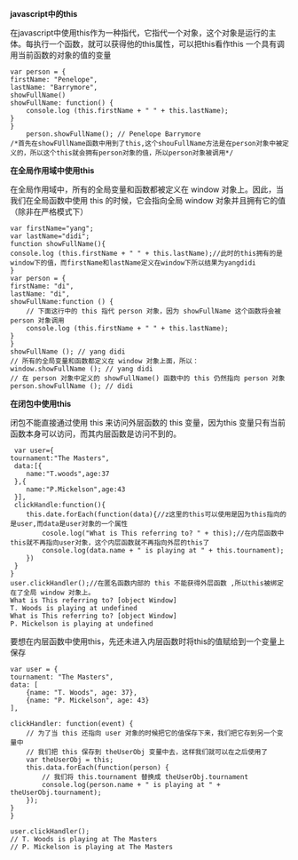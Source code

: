 **javascript中的this**



在javascript中使用this作为一种指代，它指代一个对象，这个对象是运行的主体。每执行一个函数，就可以获得他的this属性，可以把this看作this 一个具有调用当前函数的对象的值的变量



	var person = {
    firstName: "Penelope",
    lastName: "Barrymore",
    showFullName()
    showFullName: function() {
        console.log (this.firstName + " " + this.lastName);
    }
	}​
		person.showFullName(); // Penelope Barrymore
	/*首先在showFUllName函数中用到了this,这个shouFullName方法是在person对象中被定义的，所以这个this就会拥有person对象的值，所以person对象被调用*/

**在全局作用域中使用this**



在全局作用域中，所有的全局变量和函数都被定义在 window 对象上。因此，当我们在全局函数中使用 this 的时候，它会指向全局 window 对象并且拥有它的值（除非在严格模式下）


	var firstName="yang";
  	var lastName="didi";
  	function showFullName(){
  	console.log (this.firstName + " " + this.lastName);//此时的this拥有的是window下的值，而firstName和lastName定义在window下所以结果为yangdidi
  	}
	var person = {
    firstName: "di",
    lastName: "di",
    showFullName:function () {
        // 下面这行中的 this 指代 person 对象，因为 showFullName 这个函数将会被 person 对象调用
        console.log (this.firstName + " " + this.lastName);
    }
	}​
	showFullName (); // yang didi​
	// 所有的全局变量和函数都定义在 window 对象上面，所以：
	window.showFullName (); // yang didi​
	// 在 person 对象中定义的 showFullName() 函数中的 this 仍然指向 person 对象
	person.showFullName (); // didi
**在闭包中使用this**



闭包不能直接通过使用 this 来访问外层函数的 this 变量，因为this 变量只有当前函数本身可以访问，而其内层函数是访问不到的。



	 var user={
 	tournament:"The Masters",
     data:[{
     	name:"T.woods",age:37
     },{
     	name:"P.Mickelson",age:43
     }],
     clickHandle:function(){
     	this.date.forEach(function(data){//z这里的this可以使用是因为this指向的是user,而data是user对象的一个属性
     		cosole.log("What is This referring to? " + this);//在内层函数中this就不再指向user对象，这个内层函数就不再指向外层的this了
     		console.log(data.name + " is playing at " + this.tournament);
     	})
     }
 	}
 	user.clickHandler();//在匿名函数内部的 this 不能获得外层函数 ,所以this被绑定在了全局 window 对象上。
	What is This referring to? [object Window]
	T. Woods is playing at undefined
	What is This referring to? [object Window]
	P. Mickelson is playing at undefined
要想在内层函数中使用this，先还未进入内层函数时将this的值赋给到一个变量上保存



	var user = {
    tournament: "The Masters",
    data: [
        {name: "T. Woods", age: 37},
        {name: "P. Mickelson", age: 43}
    ],

    clickHandler: function(event) {
        // 为了当 this 还指向 user 对象的时候把它的值保存下来，我们把它存到另一个变量中
        // 我们把 this 保存到 theUserObj 变量中去，这样我们就可以在之后使用了
        var theUserObj = this;
        this.data.forEach(function(person) {
            // 我们将 this.tournament 替换成 theUserObj.tournament
            console.log(person.name + " is playing at " + theUserObj.tournament);
        });
    }
	}

	user.clickHandler();
	// T. Woods is playing at The Masters
	// P. Mickelson is playing at The Masters